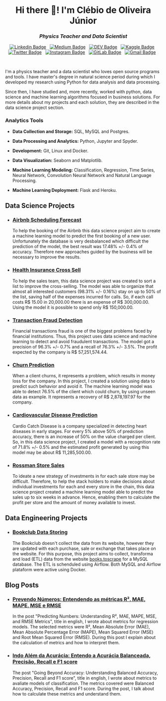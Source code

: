 <h1 align="center">Hi there 👋! I'm Clébio de Oliveira Júnior</h1>

<h3 align="center"><i>Physics Teacher and Data Scientist</i></h3>

<div align="center">

[![Linkedin Badge](https://img.shields.io/badge/LinkedIn-0077B5?style=flat&logo=linkedin&logoColor=white)](https://www.linkedin.com/in/clebiojunior/)&nbsp;&nbsp;
[![Medium Badge](https://img.shields.io/badge/Medium-12100E?style=flat&logo=medium&logoColor=white)](https://www.medium.com/@juniorcl)&nbsp;&nbsp;
[![DEV Badge](https://img.shields.io/badge/DEV-0A0A0A?style=flat&logo=dev.to&logoColor=white)](https://www.dev.to/juniorcl/)&nbsp;&nbsp;
[![Kaggle Badge](https://img.shields.io/badge/-Kaggle-23BFFF?style=flat&logo=Kaggle&logoColor=white)](https://www.kaggle.com/juniorcl)&nbsp;&nbsp;
[![Twitter Badge](https://img.shields.io/badge/Twitter-1DA1F2?style=flat&logo=twitter&logoColor=white)](https://www.twitter.com/clebioojunior)&nbsp;&nbsp;
[![Instagram Badge](https://img.shields.io/badge/Instagram-E4405F?style=flat&logo=instagram&logoColor=white)](https://www.instagram.com/clebioojunior)&nbsp;&nbsp;
[![GitLab Badge](https://img.shields.io/badge/GitLab-330F63?style=flat&logo=gitlab&logoColor=white)](https://www.gitlab.com/juniorcl/)&nbsp;&nbsp;
[![Gmail Badge](https://img.shields.io/badge/Gmail-D14836?style=flat&logo=gmail&logoColor=white&link=mailto:clebiomojunior@gmail.com)](mailto:clebiomojunior@gmail.com)&nbsp;&nbsp;

</div>

<br>

I'm a physics teacher and a data scientist who loves open source programs and tools. I have master's degree in natural science period during which I developed my research using Python for data analysis and data processing.

Since then, I have studied and, more recently, worked with python, data science and machine learning algorithms focused in business solutions. For more details about my projects and each solution, they are described in the data science project section.

### Analytics Tools

* **Data Collection and Storage:** SQL, MySQL and Postgres.

* **Data Processing and Analytics:** Python, Jupyter and Spyder.

* **Development:** Git, Linux and Docker.

* **Data Visualization:** Seaborn and Matplotlib.

* **Machine Learning Modeling:** Classification, Regression, Time Series, Neural Network, Convolution Neural Network and Natural Language Processing.

* **Machine Learning Deployment:** Flask and Heroku.

## Data Science Projects

* ### [Airbnb Scheduling Forecast](https://github.com/juniorcl/airbnb-scheduling-forecast)

    To help the booking of the Airbnb this data science project aim to create a machine learning model to predict the first booking of a new user. Unfortunately the database is very desbalanced which difficult the prediction of the model, the best result was 17.48% +/- 0.4% of accuracy. Therefore new approaches guided by the business will be necessary to improve the results.

* ### [Health Insurance Cross Sell](https://github.com/juniorcl/health-insurance-cross-sell)

    To help the sales team, this data science project was created to sort a list to improve the cross-selling. The model was able to organize that almost all interested customers (98.31% +/- 0.16%) stay on up to 50% of the list, saving half of the expenses incurred for calls. So, if each call costs R\$ 15.00 in 20,000.00 there is an expense of R\$ 300,000.00. Using the model it is possible to spend only R\$ 150,000.00.

* ### [Transaction Fraud Detection](https://github.com/juniorcl/transaction-fraud-detection)

    Financial transactions fraud is one of the biggest problems faced by financial institutions. Thus, this project uses data science and machine learning to detect and avoid fraudulent transactions. The model got a precision of 96.3% +/- 0.7% and a recall of 76.3% +/- 3.5%. The profit expected by the company is R\$ 57,251,574.44.

* ### [Churn Prediction](https://github.com/juniorcl/churn-prediction)

    When a client churns, it represents a problem, which results in money loss for the company. In this project, I created a solution using data to predict such behavior and avoid it. The machine learning model was able to detect 76.5% of the client which could churn, by using unseen data as example. It represents a recovery of R\$ 2,878,197.97 for the company.

* ### [Cardiovascular Disease Prediction](https://github.com/juniorcl/cardiovascular-disease-prediction)

    Cardio Catch Disease is a company specialized in detecting heart diseases in early stages. For every 5% above 50% of prediction accuracy, there is an increase of 50% on the value charged per client. So, in this data science project, I created a model with a recognition rate of 71.8% +/- 0.5% and the estimated profit generated by using this model may be about R\$ 11,285,500.00.

* ### [Rossman Store Sales](https://github.com/juniorcl/rossman-store-sales)

    To ideate a new strategy of investments in for each sale store may be difficult. Therefore, to help the stack holders to make decisions about individual investments for each and every store in the chain, this data science project created a machine learning model able to predict the sales up to six weeks in advance. Hence, enabling them to calculate the profit per store and the amount of money available to invest.

## Data Engineering Projects

* ### [Bookclub Data Storing](https://github.com/juniorcl/bookclub-data-storing)

    The Bookclub doesn't collect the data from its website, however they are updated with each purchase, sale or exchange that takes place on the website. For this purpose, this project aims to collect, transforma and load (ETL) data from the website [books.toscrape](https://books.toscrape.com/) for a MySQL database. The ETL is schenduled using Airflow. Both MySQL and Airflow plataform were active using Docker.

## Blog Posts

* ### [Prevendo Números: Entendendo as métricas R², MAE, MAPE, MSE e RMSE](https://medium.com/data-hackers/prevendo-n%C3%BAmeros-entendendo-m%C3%A9tricas-de-regress%C3%A3o-35545e011e70)

    In the post "Predicting Numbers: Understanding R², MAE, MAPE, MSE, and RMSE Metrics", title in english, I wrote about metrics for regression models. The selected metrics were R², Mean Absolute Error (MAE), Mean Absolute Percentage Error (MAPE), Mean Squared Error (MSE) and Root Mean Squared Error (RMSE). During this post I explain about the calculation of metrics and how to interpret them.

* ### [Indo Além da Acurácia: Entendo a Acurácia Balanceada, Precisão, Recall e F1 score](https://medium.com/data-hackers/indo-al%C3%A9m-da-acur%C3%A1cia-entendo-a-acur%C3%A1cia-balanceada-precis%C3%A3o-recall-e-f1-score-c895e55a9753)

    The post "Going Beyond Accuracy: Understanding Balanced Accuracy, Precision, Recall and F1 score", title in english, I wrote about metrics to avaliate models of classification. The metrics covered were Balanced Accuracy, Precision, Recall and F1 score. During the post, I talk about how to calculate these metrics and understand them.

<!--
## Kaggle

* ### [Digit Recognizer with Le-Net 5 Architecture](https://www.kaggle.com/juniorcl/lenet-5-cnn-architecture-digit-recognizer)

    Notebook which I show the creation of the LeNet-5 CNN for the digits recognizer competition. This architecture got a accuracy of 0.99214.   

* ### [Digit Recognizer Competition with CNN](https://www.kaggle.com/juniorcl/cnn-digit-recognizer-0-99178-score)

    A Notebook which I demonstrate how I created a Convolution Neural Network (CNN) to recognize digits during the Kaggle competition. The neural network got a accuracy of 0.99178.

* ### [Diabetes Prediction with Tuned Gradient Boosting Model](https://www.kaggle.com/juniorcl/diabetesclassification-tunedgradientboosting-90)

    A tutorial on creating a machine learning model to predict whether a person may be diabetic or not.The Gradient Boosting model got a accuracy of 0.893 +/- 0.024. 

* ### [ENEM Math Score](https://www.kaggle.com/juniorcl/mathenemscores-linearregression-accuracy-90)

    A machine learning project to predict the math score from the ENEM (Exame Nacional do Ensino Médio - National High School Exam). The model got a acuracy of 90%.
-->
<!--
<div style="display: flex;justify-content: space-around;" align="center">
	<img src="https://github-readme-stats.vercel.app/api?username=juniorcl&hide=contribs,prs&show_icons=true&hide_border=true&title_color=000" alt="github stats">
	<img src="https://github-readme-stats.vercel.app/api/top-langs/?username=juniorcl&layout=compact&hide_border=true&title_color=000" alt="clebio languages">
</div>
-->
<!--
**juniorcl/juniorcl** is a ✨ _special_ ✨ repository because its `README.md` (this file) appears on your GitHub profile.

Here are some ideas to get you started:

- 🔭 I’m currently working on ...
- 🌱 I’m currently learning ...
- 👯 I’m looking to collaborate on ...
- 🤔 I’m looking for help with ...
- 💬 Ask me about ...
- 📫 How to reach me: ...
- 😄 Pronouns: ...
- ⚡ Fun fact: ...
-->
